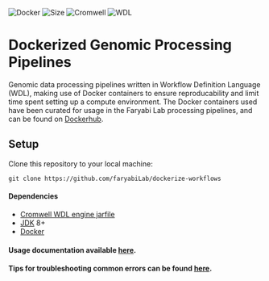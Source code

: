 ![Docker](https://img.shields.io/badge/docker-image-blue?logo=docker)
![Size](https://img.shields.io/github/repo-size/faryabilab/dockerize-workflows)
![Cromwell](https://img.shields.io/badge/Cromwell-Workflow%20Ready-4A90E2?logo=scala)
![WDL](https://img.shields.io/badge/WDL-Validated-ff69b4?logo=googlecloud)
# Dockerized Genomic Processing Pipelines
Genomic data processing pipelines written in Workflow Definition Language (WDL), making use of Docker containers to ensure reproducability and limit time spent setting up a compute environment. The Docker containers used have been curated for usage in the Faryabi Lab processing pipelines, and can be found on [Dockerhub](https://hub.docker.com/u/faryabilab).

## Setup
Clone this repository to your local machine:
```
git clone https://github.com/faryabiLab/dockerize-workflows
```
#### Dependencies
* [Cromwell WDL engine jarfile](https://github.com/broadinstitute/cromwell)
* [JDK](https://www.oracle.com/java/technologies/downloads/) 8+
* [Docker](https://www.docker.com/products/personal/)

#### Usage documentation available [here](docs/USAGE.md).
#### Tips for troubleshooting common errors can be found [here](docs/TROUBLESHOOTING.md).

